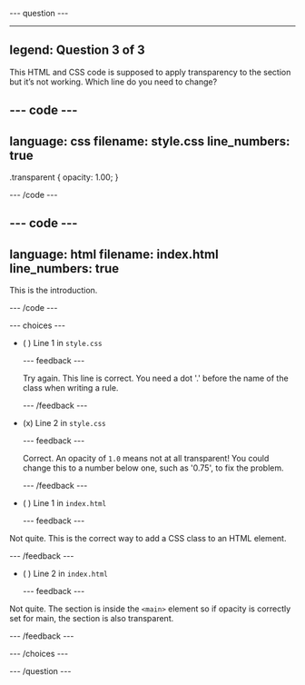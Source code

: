 
--- question ---

---
legend: Question 3 of 3
---

This HTML and CSS code is supposed to apply transparency to the section but it’s not working. Which line do you need to change? 

--- code ---
---
language: css
filename: style.css
line_numbers: true
---
.transparent {
  opacity: 1.00;
}

--- /code ---

--- code ---
---
language: html
filename: index.html
line_numbers: true
---
<main class="transparent">
      <section>    
        <p>This is the introduction.</p>
      </section>
</main>

--- /code ---

--- choices ---

- ( ) Line 1 in `style.css`

  --- feedback ---

  Try again. This line is correct. You need a dot '.' before the name of the class when writing a rule. 
 
  --- /feedback ---

- (x) Line 2 in `style.css`

  --- feedback ---

  Correct. An opacity of `1.0` means not at all transparent! You could change this to a number below one, such as '0.75', to fix the problem. 

  --- /feedback ---

- ( ) Line 1 in `index.html`

  --- feedback ---

 Not quite. This is the correct way to add a CSS class to an HTML element. 
 
  --- /feedback ---

- ( ) Line 2 in `index.html`

  --- feedback ---

 Not quite. The section is inside the `<main>` element so if opacity is correctly set for main, the section is also transparent. 

  --- /feedback ---


--- /choices ---

--- /question ---
